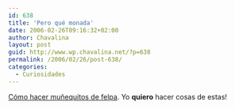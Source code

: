 ```yaml
---
id: 638
title: 'Pero qué monada'
date: 2006-02-26T09:16:32+02:00
author: Chavalina
layout: post
guid: http://www.wp.chavalina.net/?p=638
permalink: /2006/02/26/post-638/
categories:
  - Curiosidades
---
```

<a href="http://www.flickr.com/photos/ninacuneo/sets/1089577/" target="_blank">Cómo hacer muñequitos de felpa</a>. Yo **quiero** hacer cosas de estas!